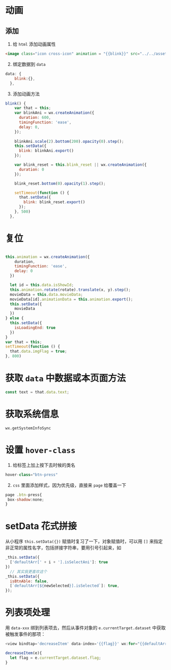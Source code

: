 # 动画
## 添加
1. 给 `html` 添加动画属性
```html
<image class="icon cross-icon" animation = "{{blink}}" src="../../assets/unlike.png"></image> 
```

2. 绑定数据到 `data`

```js
data: {
    blink:{},
  },
```
3. 添加动画方法

```js
blink() {
    var that = this;
    var blinkAni = wx.createAnimation({
      duration: 600,
      timingFunction: 'ease',
      delay: 0,
    });
    
    blinkAni.scale(2).bottom(200).opacity(0).step();
    this.setData({
      blink: blinkAni.export()
    });

    var blink_reset = this.blink_reset || wx.createAnimation({
      duration: 0
    });

    blink_reset.bottom(0).opacity(1).step();

    setTimeout(function () {
      that.setData({
        blink: blink_reset.export()
      });
    }, 500)
  },
```

# 复位

```js

this.animation = wx.createAnimation({
    duration,
    timingFunction: 'ease',
    delay: 0
  })

  let id = this.data.isShowId;
  this.animation.rotate(rotate).translate(x, y).step();
  movieData = this.data.movieData;
  movieData[id].animationData = this.animation.export();
  this.setData({
    movieData
  })
} else {
  this.setData({
    isLoadingEnd: true
  })
}
var that = this;
setTimeout(function () {
  that.data.imgFlag = true;
}, 800)
```

# 获取 `data` 中数据或本页面方法
```javascript
const text = that.data.text;
```


# 获取系统信息
`wx.getSystemInfoSync`


# 设置 `hover-class`
1. 给标签上加上按下去时候的类名
  ```javascript
  hover-class="btn-press"
  ```
2. `css` 里面添加样式，因为优先级，直接来 `page` 给覆盖一下
  ```javascript
  page .btn-press{
   box-shadow:none; 
  }
  ```


# setData 花式拼接

从小程序 `this.setData({})` 赋值时复习了一下，对象赋值时，可以用 `[]` 来指定非正常的属性名字，包括拼接字符串，要用引号引起来，如
```javascript
_this.setData({
  ['defaultArr[' + i + '].isSelectAni']: true
})
  // 其实我更喜欢这个
_this.setData({
  isBtnAble: false,
  [`defaultArr[${newSelected}].isSelected`]: true,
});
```



# 列表项处理

用 `data-xxx` 绑到列表项去，然后从事件对象的 `e.currentTarget.dataset` 中获取被触发事件的那项：

```javascript
<view bindtap='decreaseItem' data-index='{{flag}}' wx:for="{{defaultArr}}" wx:key="{{*this}}">

decreaseItem(e){
  let flag = e.currentTarget.dataset.flag;
}
```
